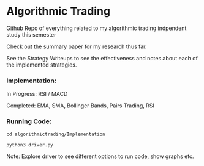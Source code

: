# Algorithmic Trading
Github Repo of everything related to my algorithmic trading indpendent study this semester 

Check out the summary paper for my research thus far. 

See the Strategy Writeups to see the effectiveness and notes about each of the implemented strategies.

### Implementation:
In Progress: RSI / MACD

Completed: EMA, SMA, Bollinger Bands, Pairs Trading, RSI

### Running Code:
`cd algorithmictrading/Implementation`

`python3 driver.py`

Note: Explore driver to see different options to run code, show graphs etc.

